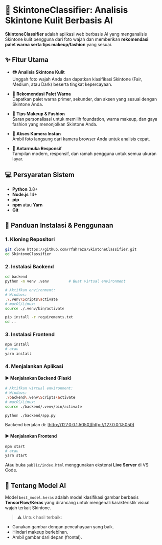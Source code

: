 # 🎨 SkintoneClassifier: Analisis Skintone Kulit Berbasis AI

**SkintoneClassifier** adalah aplikasi web berbasis AI yang menganalisis Skintone kulit pengguna dari foto wajah dan memberikan **rekomendasi palet warna serta tips makeup/fashion** yang sesuai.

## ✨ Fitur Utama

- 📷 **Analisis Skintone Kulit**  
  Unggah foto wajah Anda dan dapatkan klasifikasi Skintone (Fair, Medium, atau Dark) beserta tingkat kepercayaan.

- 🎨 **Rekomendasi Palet Warna**  
  Dapatkan palet warna primer, sekunder, dan aksen yang sesuai dengan Skintone Anda.

- 💄 **Tips Makeup & Fashion**  
  Saran personalisasi untuk memilih foundation, warna makeup, dan gaya fashion yang menonjolkan Skintone Anda.

- 📸 **Akses Kamera Instan**  
  Ambil foto langsung dari kamera browser Anda untuk analisis cepat.

- 📱 **Antarmuka Responsif**  
  Tampilan modern, responsif, dan ramah pengguna untuk semua ukuran layar.

## 💻 Persyaratan Sistem

- **Python** 3.8+
- **Node.js** 14+
- **pip**
- **npm** atau **Yarn**
- **Git**

## 🚀 Panduan Instalasi & Penggunaan

### 1. Kloning Repositori

```bash
git clone https://github.com/rfahreza/SkintoneClassifier.git
cd SkintoneClassifier
```

### 2. Instalasi Backend

```bash
cd backend
python -m venv .venv         # Buat virtual environment

# Aktifkan environment:
# Windows:
.\.venv\Scripts\activate
# macOS/Linux:
source ./.venv/bin/activate

pip install -r requirements.txt
cd ..
```

### 3. Instalasi Frontend

```bash
npm install
# atau
yarn install
```

### 4. Menjalankan Aplikasi

#### ▶ Menjalankan Backend (Flask)

```bash
# Aktifkan virtual environment:
# Windows:
.\backend\.venv\Scripts\activate
# macOS/Linux:
source ./backend/.venv/bin/activate

python ./backend/app.py
```

Backend berjalan di: [http://127.0.0.1:5050](http://127.0.0.1:5050)

#### ▶ Menjalankan Frontend

```bash
npm start
# atau
yarn start
```

Atau buka `public/index.html` menggunakan ekstensi **Live Server** di VS Code.

## 🧠 Tentang Model AI

Model `best_model.keras` adalah model klasifikasi gambar berbasis **TensorFlow/Keras** yang dirancang untuk mengenali karakteristik visual wajah terkait Skintone.

> ⚠️ Untuk hasil terbaik:

- Gunakan gambar dengan pencahayaan yang baik.
- Hindari makeup berlebihan.
- Ambil gambar dari depan (frontal).
